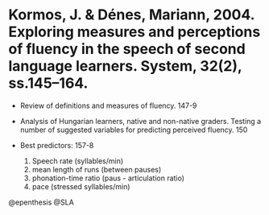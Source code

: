 # Kormos, J. & Dénes, Mariann, 2004. Exploring measures and perceptions of fluency in the speech of second language learners. System, 32(2), ss.145–164.

- Review of definitions and measures of fluency. 147-9

- Analysis of Hungarian learners, native and non-native graders. Testing a number of suggested variables for predicting perceived fluency. 150

- Best predictors: 157-8
  1. Speech rate (syllables/min)
  2. mean length of runs (between pauses)
  3. phonation-time ratio (paus - articulation ratio)
  4. pace (stressed syllables/min)

@epenthesis
@SLA
